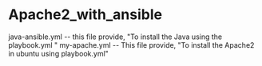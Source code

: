 # Apache2_with_ansible

java-ansible.yml -- this file provide, "To install the Java using the playbook.yml "
my-apache.yml -- This file provide, "To install the Apache2 in ubuntu using playbook.yml"
